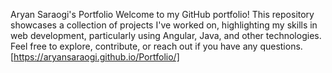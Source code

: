 Aryan Saraogi's Portfolio
Welcome to my GitHub portfolio! This repository showcases a collection of projects I've worked on, highlighting my skills in web development, particularly using Angular, Java, and other technologies. Feel free to explore, contribute, or reach out if you have any questions. 
[https://aryansaraogi.github.io/Portfolio/]
